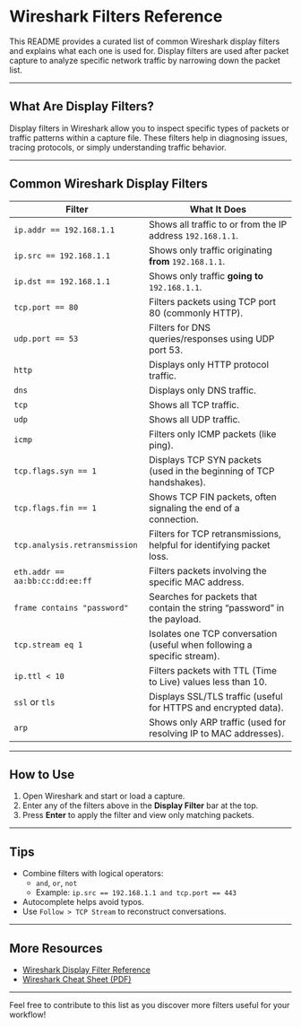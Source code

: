 # Wireshark Filters Reference

This README provides a curated list of common Wireshark display filters and explains what each one is used for. Display filters are used after packet capture to analyze specific network traffic by narrowing down the packet list.

---

## What Are Display Filters?

Display filters in Wireshark allow you to inspect specific types of packets or traffic patterns within a capture file. These filters help in diagnosing issues, tracing protocols, or simply understanding traffic behavior.

---

## Common Wireshark Display Filters

| **Filter**                         | **What It Does**                                                                 |
|-----------------------------------|----------------------------------------------------------------------------------|
| `ip.addr == 192.168.1.1`          | Shows all traffic to or from the IP address `192.168.1.1`.                       |
| `ip.src == 192.168.1.1`           | Shows only traffic originating **from** `192.168.1.1`.                           |
| `ip.dst == 192.168.1.1`           | Shows only traffic **going to** `192.168.1.1`.                                   |
| `tcp.port == 80`                  | Filters packets using TCP port 80 (commonly HTTP).                              |
| `udp.port == 53`                  | Filters for DNS queries/responses using UDP port 53.                             |
| `http`                            | Displays only HTTP protocol traffic.                                             |
| `dns`                             | Displays only DNS traffic.                                                      |
| `tcp`                             | Shows all TCP traffic.                                                           |
| `udp`                             | Shows all UDP traffic.                                                           |
| `icmp`                            | Filters only ICMP packets (like ping).                                           |
| `tcp.flags.syn == 1`              | Displays TCP SYN packets (used in the beginning of TCP handshakes).              |
| `tcp.flags.fin == 1`              | Shows TCP FIN packets, often signaling the end of a connection.                 |
| `tcp.analysis.retransmission`     | Filters for TCP retransmissions, helpful for identifying packet loss.           |
| `eth.addr == aa:bb:cc:dd:ee:ff`   | Filters packets involving the specific MAC address.                             |
| `frame contains "password"`       | Searches for packets that contain the string “password” in the payload.         |
| `tcp.stream eq 1`                 | Isolates one TCP conversation (useful when following a specific stream).        |
| `ip.ttl < 10`                     | Filters packets with TTL (Time to Live) values less than 10.                    |
| `ssl` or `tls`                    | Displays SSL/TLS traffic (useful for HTTPS and encrypted data).                 |
| `arp`                             | Shows only ARP traffic (used for resolving IP to MAC addresses).                |

---

## How to Use

1. Open Wireshark and start or load a capture.
2. Enter any of the filters above in the **Display Filter** bar at the top.
3. Press **Enter** to apply the filter and view only matching packets.

---

## Tips

- Combine filters with logical operators:
  - `and`, `or`, `not`
  - Example: `ip.src == 192.168.1.1 and tcp.port == 443`
- Autocomplete helps avoid typos.
- Use `Follow > TCP Stream` to reconstruct conversations.

---

## More Resources

- [Wireshark Display Filter Reference](https://wiki.wireshark.org/DisplayFilters)
- [Wireshark Cheat Sheet (PDF)](https://packetlife.net/media/library/13/Wireshark_Display_Filters.pdf)

---

Feel free to contribute to this list as you discover more filters useful for your workflow!
